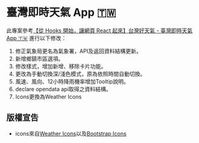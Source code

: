 # 臺灣即時天氣 App 🇹🇼
此專案參考[【從 Hooks 開始，讓網頁 React 起來】台灣好天氣 - 臺灣即時天氣 App 🇹🇼](https://github.com/pjchender/learn-react-from-hook-realtime-weather-app/tree/main#readme)
進行以下修改：
  1. 修正氣象局更名為氣象署，API及返回資料結構更新。
  2. 新增鄉鎮市區選項。
  3. 修改樣式，增加新增、移除卡片功能。
  4. 更改為手動切換深/淺色模式，原為依照時間自動切換。
  5. 風速、風向、12小時降雨機率增加Tooltip說明。
  6. declare opendata api取得之資料結構。
  7. Icons更換為Weather Icons

## 版權宣告
- icons來自[Weather Icons](https://erikflowers.github.io/weather-icons/)以及[Bootstrap Icons](https://icons.getbootstrap.com/)

